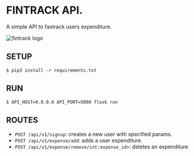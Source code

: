 # FINTRACK API.  
A simple API to fastrack users expenditure.  


![fintrack logo](https://i.imgur.com/I3m75vU.png)  



## SETUP  

```
$ pip3 install -r requirements.txt  
```

## RUN  

```
$ API_HOST=0.0.0.0 API_PORT=5000 flask run  
```

## ROUTES  

- `POST /api/v1/signup`: creates a new user with specified params.  
- `POST /api/v1/expense/add`: adds a user expenditure.  
- `POST /api/v1/expense/remove/int:expense_id>`: deletes an expenditure
